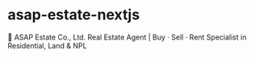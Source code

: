 # asap-estate-nextjs
🏡 ASAP Estate Co., Ltd. Real Estate Agent | Buy · Sell · Rent Specialist in Residential, Land &amp; NPL
